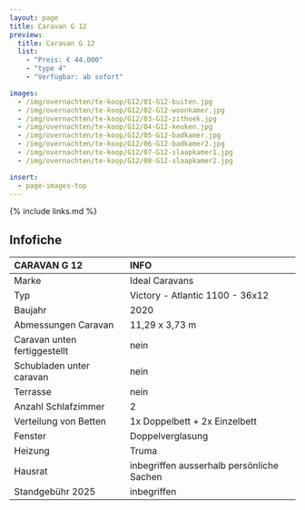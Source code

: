 ```yaml
---
layout: page
title: Caravan G 12
preview:
  title: Caravan G 12
  list:
    - "Preis: € 44.000"
    - "type 4"
    - "Verfügbar: ab sofort"

images:
  - /img/overnachten/te-koop/G12/01-G12-buiten.jpg
  - /img/overnachten/te-koop/G12/02-G12-woonkamer.jpg
  - /img/overnachten/te-koop/G12/03-G12-zithoek.jpg
  - /img/overnachten/te-koop/G12/04-G12-keuken.jpg
  - /img/overnachten/te-koop/G12/05-G12-badkamer.jpg
  - /img/overnachten/te-koop/G12/06-G12-badkamer2.jpg
  - /img/overnachten/te-koop/G12/07-G12-slaapkamer1.jpg
  - /img/overnachten/te-koop/G12/08-G12-slaapkamer2.jpg

insert:
  - page-images-top
---
```


{% include links.md %}

## Infofiche

| CARAVAN G 12                 | INFO                                      |
| :--------------------------- | :---------------------------------------- |
| Marke                        | Ideal Caravans                            |
| Typ                          | Victory - Atlantic 1100 - 36x12           |
| Baujahr                      | 2020                                      |
| Abmessungen Caravan          | 11,29 x 3,73 m                            |
| Caravan unten fertiggestellt | nein                                      |
| Schubladen unter caravan     | nein                                      |
| Terrasse                     | nein                                      |
| Anzahl Schlafzimmer          | 2                                         |
| Verteilung von Betten        | 1x Doppelbett + 2x Einzelbett             |
| Fenster                      | Doppelverglasung                          |
| Heizung                      | Truma                                     |
| Hausrat                      | inbegriffen ausserhalb persönliche Sachen |
| Standgebühr 2025             | inbegriffen                               |
